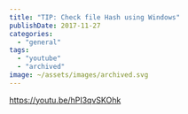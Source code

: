 ```yaml
---
title: "TIP: Check file Hash using Windows"
publishDate: 2017-11-27
categories: 
  - "general"
tags: 
  - "youtube"
  - "archived"
image: ~/assets/images/archived.svg
---
```


https://youtu.be/hPI3qvSKOhk
